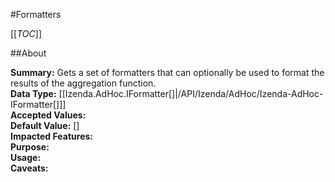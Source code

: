 #Formatters

[[_TOC_]]

##About

**Summary:**  Gets a set of formatters that can optionally be used to format the results of the aggregation function.   
**Data Type:** [[Izenda.AdHoc.IFormatter[]|/API/Izenda/AdHoc/Izenda-AdHoc-IFormatter[]]]  
**Accepted Values:**   
**Default Value:** []  
**Impacted Features:**   
**Purpose:**   
**Usage:**   
**Caveats:**   

